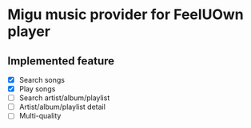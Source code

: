 # Migu music provider for FeelUOwn player

## Implemented feature

- [x] Search songs
- [x] Play songs
- [ ] Search artist/album/playlist
- [ ] Artist/album/playlist detail
- [ ] Multi-quality
